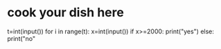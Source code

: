 # cook your dish here
t=int(input())
for i in range(t):
    x=int(input())
    if x>=2000:
        print("yes")
    else:
        print("no"
